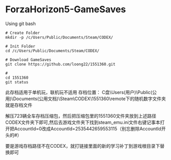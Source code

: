 # ForzaHorizon5-GameSaves
Using git bash

```
# Create Folder
mkdir -p /c/Users/Public/Documents/Steam/CODEX/

# Init Folder
cd /c/Users/Public/Documents/Steam/CODEX/

# Download GameSaves
git clone https://github.com/loong22/1551360.git

# 
cd 1551360
git status
```

此存档适用于单机玩，联机玩不适用
存档位置：
C盘\Users(用户)\Public(公用)\Documents(公用文档)\Steam\CODEX\1551360\remote下的随机数字文件夹就是存档文件

解压723辆全车存档压缩包，然后把压缩包里的1551360文件夹放到上述路径CODEX文件夹下即可,然后去游戏文件夹下找到steam_emu.ini文件右键记事本打开把AccountId=0改成AccountId=2535442659553115（别忘删除AccountId开头的#）

要是游戏存档路径不在CODEX，就打链接里面的新的学习补丁到游戏根目录下替换即可